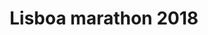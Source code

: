 ---
title: Lisboa marathon 2018
layout: single-sport-race
published: true
tags: race run running
thumb: lisboa-marathon.jpg
event:
  name: EDP Maratona de Lisboa
  location: Lisboa, Portugal
  type: marathon
  url: https://www.maratonaclubedeportugal.com/edp-lisbon-marathon/?lang=en
  date: '2018-10-14'
distance:
  name: half marathon
result:
  total: '3:26:22'
  rank:
    overall:
      place: 432 
      out_of: 3104
    gender:
      place: 403
      out_of: 2443
    age_group:
      place: 87
      out_of: 425
      ag_name: M30
activity_url: https://www.strava.com/activities/1904066373/embed/2f7162c8544f1baf7959e319083706849d71ed75
---